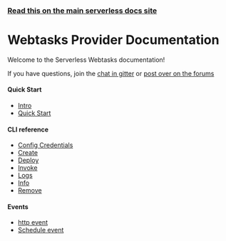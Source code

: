 <!--
title: Serverless - Webtasks Documentation
menuText: Webtasks
layout: Doc
-->

<!-- DOCS-SITE-LINK:START automatically generated  -->
### [Read this on the main serverless docs site](https://www.serverless.com/framework/docs/)
<!-- DOCS-SITE-LINK:END -->

# Webtasks Provider Documentation

Welcome to the Serverless Webtasks documentation!

If you have questions, join the [chat in gitter](https://gitter.im/serverless/serverless) or [post over on the forums](https://forum.serverless.com/)

#### Quick Start

- <a href="./intro.md">Intro</a>
- <a href="./quick-start.md">Quick Start</a>

#### CLI reference

- <a href="./cli-reference/config-credentials.md">Config Credentials</a>
- <a href="./cli-reference/create.md">Create</a>
- <a href="./cli-reference/deploy.md">Deploy</a>
- <a href="./cli-reference/invoke.md">Invoke</a>
- <a href="./cli-reference/logs.md">Logs</a>
- <a href="./cli-reference/info.md">Info</a>
- <a href="./cli-reference/remove.md">Remove</a>

#### Events

- <a href="./events/http.md">http event</a>
- <a href="./events/schedule.md">Schedule event</a>
